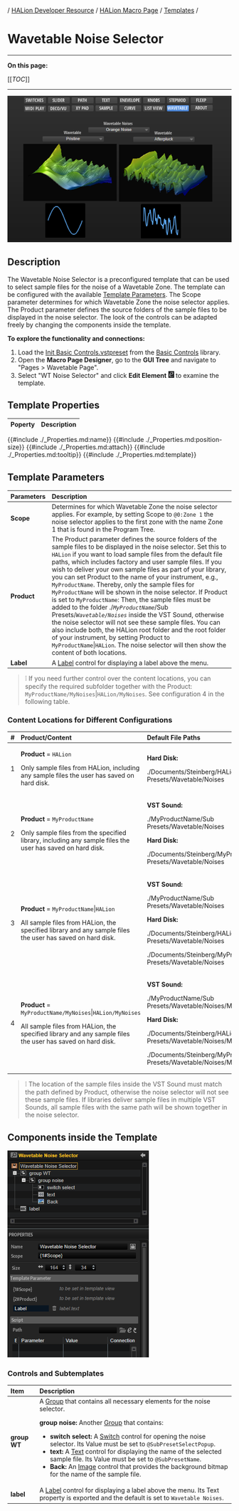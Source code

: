 / [HALion Developer Resource](../../HALion-Developer-Resource.md) / [HALion Macro Page](./HALion-Macro-Page.md) / [Templates](./Templates.md) /

# Wavetable Noise Selector

---

**On this page:**

[[_TOC_]]

---

![Wavetable](../images/Wavetable-Page.png)

## Description

The Wavetable Noise Selector is a preconfigured template that can be used to select sample files for the noise of a Wavetable Zone. The template can be configured with the available [Template Parameters](#template-parameters). The Scope parameter determines for which Wavetable Zone the noise selector applies. The Product parameter defines the source folders of the sample files to be displayed in the noise selector. The look of the controls can be adapted freely by changing the components inside the template.

**To explore the functionality and connections:**

1. Load the [Init Basic Controls.vstpreset](../vstpresets/Init%20Basic%20Controls.vstpreset) from the [Basic Controls](./Exploring-Templates.md#basic-controls) library.
2. Open the **Macro Page Designer**, go to the **GUI Tree** and navigate to "Pages > Wavetable Page". 
3. Select "WT Noise Selector" and click **Edit Element** ![Edit Element](../images/EditElement.PNG) to examine the template.

## Template Properties

|Poperty|Description|
|:-|:-|
{{#include ./_Properties.md:name}}
{{#include ./_Properties.md:position-size}}
{{#include ./_Properties.md:attach}}
{{#include ./_Properties.md:tooltip}}
{{#include ./_Properties.md:template}}

## Template Parameters

|Parameters|Description|
|:-|:-|
|**Scope**|Determines for which Wavetable Zone the noise selector applies. For example, by setting Scope to ``@0:Zone 1`` the noise selector applies to the first zone with the name Zone 1 that is found in the Program Tree.|
|**Product**|The Product parameter defines the source folders of the sample files to be displayed in the noise selector. Set this to ``HALion`` if you want to load sample files from the default file paths, which includes factory and user sample files. If you wish to deliver your own sample files as part of your library, you can set Product to the name of your instrument, e.g., ``MyProductName``. Thereby, only the sample files for ``MyProductName`` will be shown in the noise selector. If Product is set to ``MyProductName``: Then, the sample files must be added to the folder ./*``MyProductName``*/Sub Presets/*``Wavetable/Noises``* inside the VST Sound, otherwise the noise selector will not see these sample files. You can also include both, the HALion root folder and the root folder of your instrument, by setting Product to ``MyProductName``&vert;``HALion``. The noise selector will then show the content of both locations.|
|**Label**|A [Label](./Label.md) control for displaying a label above the menu.|

>&#10069; If you need further control over the content locations, you can specify the required subfolder together with the Product: ``MyProductName/MyNoises``&vert;``HALion/MyNoises``. See configuration 4 in the following table.

### Content Locations for Different Configurations

|#|Product/Content|Default File Paths|
|:-|:-|:-|
|1|<p>**Product** = ``HALion``</p><p>Only sample files from HALion, including any sample files the user has saved on hard disk.</p>|<p>**Hard Disk:**</p><p>./Documents/Steinberg/HALion/Sub Presets/Wavetable/Noises</p>|
|2|<p>**Product** = ``MyProductName``</p><p>Only sample files from the specified library, including any sample files the user has saved on hard disk.</p>|<p>**VST Sound:**</p><p>./MyProductName/Sub Presets/Wavetable/Noises</p><p>**Hard Disk:**</p><p>./Documents/Steinberg/MyProductName/Sub Presets/Wavetable/Noises</p>|
|3|<p>**Product** = ``MyProductName``&vert;``HALion``</p><p>All sample files from HALion, the specified library and any sample files the user has saved on hard disk.</p>|<p>**VST Sound:**</p><p>./MyProductName/Sub Presets/Wavetable/Noises</p><p>**Hard Disk:**<p>./Documents/Steinberg/HALion/Sub Presets/Wavetable/Noises</p><p>./Documents/Steinberg/MyProductName/Sub Presets/Wavetable/Noises</p>|
|4|<p>**Product** = ``MyProductName/MyNoises``&vert;``HALion/MyNoises``</p><p>All sample files from HALion, the specified library and any sample files the user has saved on hard disk.</p>|<p>**VST Sound:**</p><p>./MyProductName/Sub Presets/Wavetable/Noises/MyNoises</p><p>**Hard Disk:**</p><p>./Documents/Steinberg/HALion/Sub Presets/Wavetable/Noises/MyNoises</p><p>./Documents/Steinberg/MyProductName/Sub Presets/Wavetable/Noises/MyNoises</p>|

>&#10069; The location of the sample files inside the VST Sound must match the path defined by Product, otherwise the noise selector will not see these sample files. If libraries deliver sample files in multiple VST Sounds, all sample files with the same path will be shown together in the noise selector.

## Components inside the Template

![Wavetable Noise Selector Template](../images/Wavetable-Noise-Selector-Template.PNG)

### Controls and Subtemplates

|Item|Description|
|:-|:-|
|**group WT**|A [Group](./Group.md) that contains all necessary elements for the noise selector.<p>**group noise:** Another [Group](./Group.md) that contains:<ul><li>**switch select:** A [Switch](./Switch.md) control for opening the noise selector. Its Value must be set to ``@SubPresetSelectPopup``.</li><li>**text:** A [Text](./Text.md) control for displaying the name of the selected sample file. Its Value must be set to ``@SubPresetName``.</li><li>**Back:** An [Image](./Image.md) control that provides the background bitmap for the name of the sample file.</li></ul></p>|
|**label**|A [Label](./Label.md) control for displaying a label above the menu. Its Text property is exported and the default is set to ``Wavetable Noises``.|
